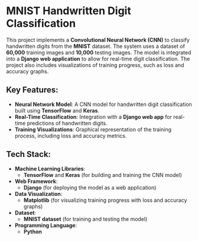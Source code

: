# MNIST Handwritten Digit Classification

This project implements a **Convolutional Neural Network (CNN)** to classify handwritten digits from the **MNIST** dataset. The system uses a dataset of **60,000** training images and **10,000** testing images. The model is integrated into a **Django web application** to allow for real-time digit classification. The project also includes visualizations of training progress, such as loss and accuracy graphs.

## Key Features:

- **Neural Network Model**: A CNN model for handwritten digit classification built using **TensorFlow** and **Keras**.
- **Real-Time Classification**: Integration with a **Django web app** for real-time predictions of handwritten digits.
- **Training Visualizations**: Graphical representation of the training process, including loss and accuracy metrics.

## Tech Stack:

- **Machine Learning Libraries**: 
  - **TensorFlow** and **Keras** (for building and training the CNN model)
- **Web Framework**: 
  - **Django** (for deploying the model as a web application)
- **Data Visualization**: 
  - **Matplotlib** (for visualizing training progress with loss and accuracy graphs)
- **Dataset**: 
  - **MNIST dataset** (for training and testing the model)
- **Programming Language**: 
  - **Python**
